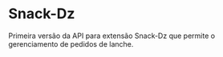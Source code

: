 # Snack-Dz
Primeira versão da API para extensão Snack-Dz que permite o gerenciamento de pedidos de lanche.
